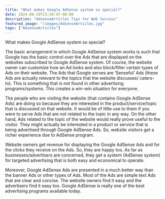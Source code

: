 ```yaml
---
title: "What makes Google AdSense system so special?"
date: 2024-08-29T23:58:47-08:00
description: "AdsenseArticles Tips for Web Success"
featured_image: "/images/AdsenseArticles.jpg"
tags: ["AdsenseArticles"]
---
```


What makes Google AdSense system so special?

The basic arrangement in which Google AdSense system works is such that Google has the basic control over the Ads that are displayed on the websites subscribed to Google AdSense system. Of course, the website owner can customize how an Ad looks and also block/filter certain types of Ads on their website. The Ads that Google serves are ‘Senseful’ Ads (these Ads are actually relevant to the topics that the website discusses/ caters-to). This is something that is not found in other advertising programs/systems. This creates a win-win situation for everyone.

The people who are visiting the website (that contains Google AdSense Ads) are doing so because they are interested in the product/service/topic that is discussed on that website. It would be of little use to them if you were to serve Ads that are not related to the topic in any way. On the other hand, Ads related to the topic of the website would really prove useful to the visitor. They might actually be interested in a product or service that is being advertised through Google AdSense Ads. So, website visitors get a richer experience due to AdSense program.

Website owners get revenue for displaying the Google AdSense Ads and for the clicks they receive on the Ads. So, they are happy too. As far as businesses/advertisers are concerned, they get a system (AdSense system) for targeted advertising that is both easy and economical to operate. 

Moreover, Google AdSense Ads are presented in a much better way than the banner Ads or other types of Ads. Most of the Ads are simple text Ads that are clear and concise. The website owners find it easy and the advertisers find it easy too. Google AdSense is really one of the best advertising programs available today.
